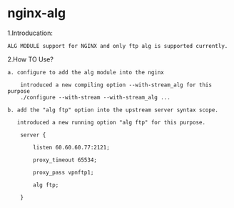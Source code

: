# nginx-alg

1.Introducation:

    ALG MODULE support for NGINX and only ftp alg is supported currently.

2.How TO Use?

    a. configure to add the alg module into the nginx 
    
        introduced a new compiling option --with-stream_alg for this purpose
        ./configure --with-stream --with-stream_alg ...

    b. add the "alg ftp" option into the upstream server syntax scope.
       
       introduced a new running option "alg ftp" for this purpose.
        
        server {

            listen 60.60.60.77:2121;
 
            proxy_timeout 65534;
 
            proxy_pass vpnftp1;
 
            alg ftp;
 
        }
